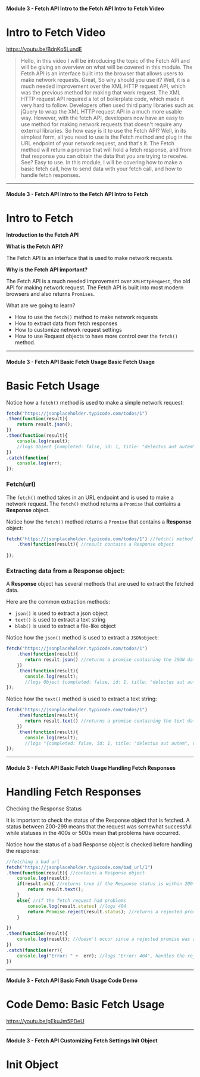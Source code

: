 #### Module 3 - Fetch API   Intro to the Fetch API   Intro to Fetch Video

# Intro to Fetch Video

https://youtu.be/BdnKo5LundE

> Hello, in this video I will be introducing the topic of the Fetch API
> and will be giving an overview on what will be covered in this module.
> The Fetch API is an interface built into the browser that allows users
> to make network requests. Great, So why should you use it? Well, it is
> a much needed improvement over the XML HTTP request API, which was the
> previous method for making that work request. The XML HTTP request API
> required a lot of boilerplate code, which made it very hard to follow.
> Developers often used third party libraries such as jQuery to wrap the
> XML HTTP request API in a much more usable way. However, with the
> fetch API, developers now have an easy to use method for making
> network requests that doesn't require any external libraries. So how
> easy is it to use the Fetch API? Well, in its simplest form, all you
> need to use is the Fetch method and plug in the URL endpoint of your
> network request, and that's it. The Fetch method will return a promise
> that will hold a fetch response, and from that response you can obtain
> the data that you are trying to receive. See? Easy to use. In this
> module, I will be covering how to make a basic fetch call, how to send
> data with your fetch call, and how to handle fetch responses.

---

#### Module 3 - Fetch API   Intro to the Fetch API   Intro to Fetch

# Intro to Fetch

**Introduction to the Fetch API**

**What is the Fetch API?**

The Fetch API is an interface that is used to make network requests.

**Why is the Fetch API important?**

The Fetch API is a much needed improvement over `XMLHttpRequest`, the old API for making network request. The Fetch API is built 
into most modern browsers and also returns `Promises`.

What are we going to learn?

* How to use the `fetch()` method to make network requests
* How to extract data from fetch responses
* How to customize network request settings
* How to use Request objects to have more control over the `fetch()` method.

---

#### Module 3 - Fetch API   Basic Fetch Usage   Basic Fetch Usage

# Basic Fetch Usage

Notice how a `fetch()` method is used to make a simple network request:

```javascript
fetch("https://jsonplaceholder.typicode.com/todos/1")
.then(function(result){
    return result.json();
})
.then(function(result){
    console.log(result);
    //logs Object {completed: false, id: 1, title: "delectus aut autem", userId: 1}
})
.catch(function{
    console.log(err);
});
```

### Fetch(url)

The `fetch()` method takes in an URL endpoint and is used to make a network request. The `fetch()` method returns a `Promise` 
that contains a **Response** object.

Notice how the `fetch()` method returns a `Promise` that contains a **Response** object:

```javascript
fetch("https://jsonplaceholder.typicode.com/todos/1") //fetch() method used with an URL endpoint
    .then(function(result){ //result contains a Response object
         
});
```

### Extracting data from a Response object:

A **Response** object has several methods that are used to extract the fetched data.

Here are the common extraction methods:

* `json()` is used to extract a json object
* `text()` is used to extract a text string
* `blob()` is used to extract a file-like object

Notice how the `json()` method is used to extract a `JSONobject`:

```javascript
fetch("https://jsonplaceholder.typicode.com/todos/1") 
    .then(function(result){ 
       return result.json() //returns a promise containing the JSON data extracted from the Response object
    })
    .then(function(result){
       console.log(result);
       //logs Object {completed: false, id: 1, title: "delectus aut autem", userId: 1}
});
```

Notice how the `text()` method is used to extract a text string:

```javascript
fetch("https://jsonplaceholder.typicode.com/todos/1") 
    .then(function(result){ 
       return result.text() //returns a promise containing the text data extracted from the Response object
    })
    .then(function(result){
       console.log(result);
       //logs "{completed: false, id: 1, title: "delectus aut autem", userId: 1}"
});
```

---

#### Module 3 - Fetch API   Basic Fetch Usage   Handling Fetch Responses

# Handling Fetch Responses

Checking the Response Status

It is important to check the status of the Response object that is fetched. A status between 200-299 means that the request was somewhat successful while statuses in the 400s or 500s mean that problems have occurred. 

Notice how the status of a bad Response object is checked before handling the response:

```javascript
//fetching a bad url
fetch("https://jsonplaceholder.typicode.com/bad_url/1")
.then(function(result){ //contains a Response object
    console.log(result);
    if(result.ok){ //returns true if the Response status is within 200-299
        return result.text(); 
    }
    else{ //if the fetch request had problems
        console.log(result.status) //logs 404
        return Promise.reject(result.status); //returns a rejected promise if the fetch request had problems
    }

})
.then(function(result){
    console.log(result); //doesn't occur since a rejected promise was returned earlier
})
.catch(function(err){
    console.log("Error: " +  err); //logs "Error: 404", handles the rejected promise
})
```

---

#### Module 3 - Fetch API   Basic Fetch Usage   Code Demo

# Code Demo: Basic Fetch Usage

https://youtu.be/pEkuJm5PDeU

---

#### Module 3 - Fetch API   Customizing Fetch Settings   Init Object

# Init Object
